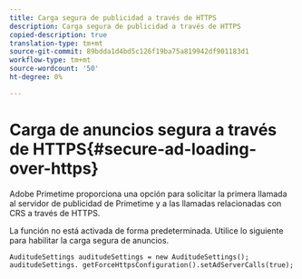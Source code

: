 ```yaml
---
title: Carga segura de publicidad a través de HTTPS
description: Carga segura de publicidad a través de HTTPS
copied-description: true
translation-type: tm+mt
source-git-commit: 89bdda1d4bd5c126f19ba75a819942df901183d1
workflow-type: tm+mt
source-wordcount: '50'
ht-degree: 0%

---
```



# Carga de anuncios segura a través de HTTPS{#secure-ad-loading-over-https}

Adobe Primetime proporciona una opción para solicitar la primera llamada al servidor de publicidad de Primetime y a las llamadas relacionadas con CRS a través de HTTPS.

La función no está activada de forma predeterminada. Utilice lo siguiente para habilitar la carga segura de anuncios.

```
AuditudeSettings auditudeSettings = new AuditudeSettings(); 
auditudeSettings. getForceHttpsConfiguration().setAdServerCalls(true);
```

